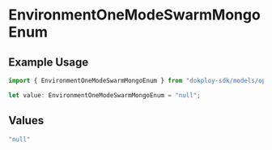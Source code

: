 # EnvironmentOneModeSwarmMongoEnum

## Example Usage

```typescript
import { EnvironmentOneModeSwarmMongoEnum } from "dokploy-sdk/models/operations";

let value: EnvironmentOneModeSwarmMongoEnum = "null";
```

## Values

```typescript
"null"
```